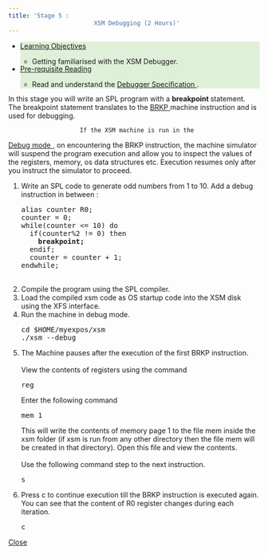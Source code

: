 ```yaml
---
title: 'Stage 5 :
                        XSM Debugging (2 Hours)'
---
```

<div class="panel-collapse collapse" id="collapse5">
 <div class="panel-body">
  <!-- Begin Learning Objectives-->
  <div class="container col-md-12">
   <div class="section_area">
    <ul class="list-group">
     <li class="list-group-item" style="background:#dff0d8">
      <span class="fa fa-book">
      </span>
      <a data-toggle="collapse" href="#lo5">
       Learning
                                Objectives
      </a>
      <div class="panel-collapse expand" id="lo5">
       <ul>
        <li style="margin-bottom: -2px">
         <span class="fa fa-hand-o-right">
         </span>
         Getting familiarised with the XSM Debugger.
        </li>
       </ul>
      </div>
     </li>
     <li class="list-group-item" style="background:#dff0d8">
      <span class="fa fa-book">
      </span>
      <a data-toggle="collapse" href="#lo5a">
       Pre-requisite
                                Reading
      </a>
      <div class="panel-collapse expand" id="lo5a">
       <ul>
        <li style="margin-bottom: -2px">
         <span class="fa fa-hand-o-right">
         </span>
         Read and understand
                                    the
         <a href="support_tools-files/xsm-simulator.html" target="_blank">
          Debugger
                                      Specification
         </a>
         .
        </li>
       </ul>
      </div>
     </li>
    </ul>
   </div>
  </div>
  <!-- End Learning Objectives-->
  <p>
   In this stage you will write an SPL program with a
   <b>
    breakpoint
   </b>
   statement. The
                        breakpoint statement translates to the
   <a href="arch_spec-files/instruction_set.html" target="_blank">
    BRKP
   </a>
   machine instruction and is used for debugging.

                        If the XSM machine is run in the
   <a href="support_tools-files/xsm-simulator.html" target="_blank">
    Debug
                          mode
   </a>
   ,
                        on encountering the BRKP instruction, the machine simulator will suspend the program execution
                        and allow you to inspect
                        the values of the registers, memory, os data structures etc. Execution resumes only after you
                        instruct the simulator to proceed.
  </p>
  <ol style="list-style-type:decimal;margin-left:2px">
   <li>
    Write an SPL code to generate odd numbers from 1 to 10. Add a debug instruction in between
                          :
    <div>
     <pre>
alias counter R0;
counter = 0;
while(counter &lt;= 10) do
  if(counter%2 != 0) then
    <b>breakpoint;</b>
  endif;
  counter = counter + 1;
endwhile; </pre>
    </div>
   </li>
   <br/>
   <li>
    Compile the program using the SPL compiler.
   </li>
   <li>
    Load the compiled xsm code as OS startup code into the XSM disk using the XFS interface.
   </li>
   <li>
    Run the machine in debug mode.
    <pre>cd $HOME/myexpos/xsm
./xsm --debug</pre>
   </li>
   <li>
    The Machine pauses after the execution of the first BRKP instruction.
    <br/>
    <br/>
    View the contents of registers using the command
    <pre>reg</pre>
    Enter the following command
    <pre>mem 1</pre>
    This will write the contents of memory page 1 to the file mem inside the xsm folder (if xsm
                          is run from any other directory then the file mem will be created in that directory).
                          Open this file and view the contents.
    <br/>
    <br/>
    Use the following command step to the next instruction.
    <pre>s</pre>
   </li>
   <li>
    Press c to continue execution till the BRKP instruction is executed again.
                          You can see that the content of R0 register changes during each iteration.
    <pre>c</pre>
   </li>
  </ol>
  <a data-toggle="collapse" href="#collapse5">
   <span class="fa fa-times">
   </span>
   Close
  </a>
 </div>
</div>
